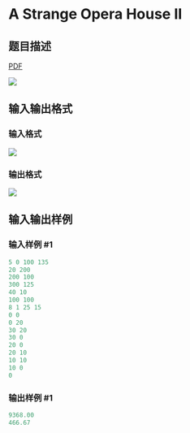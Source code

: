 # A Strange Opera House II

## 题目描述

[problemUrl]: https://uva.onlinejudge.org/index.php?option=com_onlinejudge&Itemid=8&category=278&page=show_problem&problem=3731

[PDF](https://uva.onlinejudge.org/external/123/p12309.pdf)

![](https://cdn.luogu.com.cn/upload/vjudge_pic/UVA12309/dbe4f493a48bd0570bd31b334bc2ec7656508dbb.png)

## 输入输出格式

### 输入格式

![](https://cdn.luogu.com.cn/upload/vjudge_pic/UVA12309/07bdd60ec0659d4d9d63b101b35c190bd2837dd8.png)

### 输出格式

![](https://cdn.luogu.com.cn/upload/vjudge_pic/UVA12309/352a929759d5cc83d3858710a607990d21fc15be.png)

## 输入输出样例

### 输入样例 #1

```cpp
5 0 100 135
20 200
200 100
300 125
40 10
100 100
8 1 25 15
0 0
0 20
30 20
30 0
20 0
20 10
10 10
10 0
0
```


### 输出样例 #1

```cpp
9368.00
466.67
```



